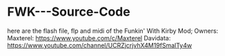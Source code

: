 # FWK---Source-Code
here are the flash file, flp and midi of the Funkin' With Kirby Mod; Owners: Maxterel: https://www.youtube.com/c/Maxterel Davidata: https://www.youtube.com/channel/UCRZjcrjvhX4M19fSmalTy4w
